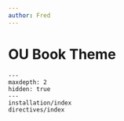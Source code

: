 ```yaml
---
author: Fred
---
```

# OU Book Theme

```{toctree}
---
maxdepth: 2
hidden: true
---
installation/index
directives/index
```
